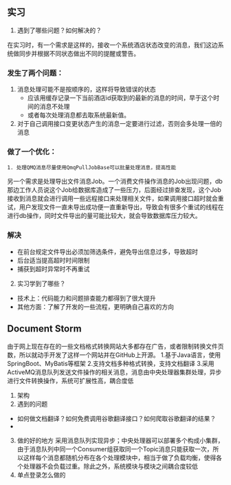## 实习
1. 遇到了哪些问题？如何解决的？

在实习时，有一个需求是这样的，接收一个系统酒店状态改变的消息，我们这边系统做同步并根据不同状态做出不同的提醒或警告。
### 发生了两个问题：
1. 消息处理可能不是按顺序的，这样将导致错误的状态
    - 应该用缓存记录一下当前酒店id获取到的最新的消息的时间，早于这个时间的消息不处理
    - 或者每次处理消息都去取系统最新值。
1. 对于自己调用接口变更状态产生的消息一定要进行过滤，否则会多处理一倍的消息
### 做了一个优化：
    1. 处理QMQ消息尽量使用QmqPullJobBase可以批量处理消息，提高性能

另一个需求是处理导出文件消息Job。一个消费文件操作消息的Job出现问题，db那边工作人员说这个Job给数据库造成了一些压力，后面经过排查发现，这个Job接收到消息就会进行调用一些远程接口来处理相关文件，如果调用接口超时就会重试，用户发现文件一直未导出成功便一直重新导出，导致会有很多个重试的线程在进行db操作，同时文件导出的量可能比较大，就会导致数据库压力较大。

### 解决
- 在前台规定文件导出必须加筛选条件，避免导出信息过多，导致超时
- 后台适当提高超时时间限制
- 捕获到超时异常时不再重试

2. 实习学到了哪些？
- 技术上：代码能力和问题排查能力都得到了很大提升
- 其他方面：了解了开发的一些流程，更明确自己喜欢的方向

## Document Storm
由于网上现在存在的一些文档格式转换网站大多都存在广告，或者限制转换文件页数，所以就动手开发了这样一个网站并在GitHub上开源。
1.基于Java语言，使用SpringBoot、MyBatis等框架
2.支持文档多种格式转换，支持文档翻译
3.采用ActiveMQ消息队列发送文件操作的相关消息，消息由中央处理器集群处理，异步进行文件转换操作，系统可扩展性高，耦合度低

1. 架构
2. 遇到的问题
- 如何做文档翻译？如何免费调用谷歌翻译接口？如何爬取谷歌翻译的结果？
- 
3. 做的好的地方
采用消息队列实现异步；中央处理器可以部署多个构成小集群，由于消息队列中同一个Consumer组获取同一个Topic消息只能获取一次，所以这样每个消息都随机分布在各个处理模块中，相当于做了负载均衡，使得各个处理器不会负载过重。除此之外，系统模块与模块之间耦合度较低
4. 单点登录怎么做的




